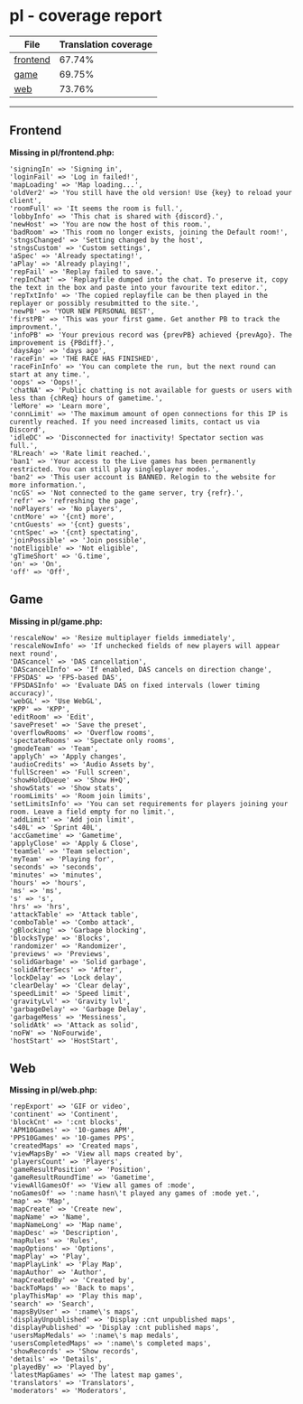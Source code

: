 <link rel="stylesheet" href="style.css">

# pl - coverage report

<table>
<thead>
    <tr>
        <th>File</th>
        <th colspan="2">Translation coverage</th>
    </tr>
</thead>
<tbody>
    <tr><td><a href="#">frontend</a></td><td>67.74%</td><td>
        <div class="pb">
            <span class="pb-fill" style="width: 67.74%;"></span>
        </div>
    </td></tr>
    <tr><td><a href="#">game</a></td><td>69.75%</td><td>
        <div class="pb">
            <span class="pb-fill" style="width: 69.75%;"></span>
        </div>
    </td></tr>
    <tr><td><a href="#">web</a></td><td>73.76%</td><td>
        <div class="pb">
            <span class="pb-fill" style="width: 73.76%;"></span>
        </div>
    </td></tr>
</tbody></table>

-----------------------

## Frontend

**Missing in pl/frontend.php:**

```
'signingIn' => 'Signing in',
'loginFail' => 'Log in failed!',
'mapLoading' => 'Map loading...',
'oldVer2' => 'You still have the old version! Use {key} to reload your client',
'roomFull' => 'It seems the room is full.',
'lobbyInfo' => 'This chat is shared with {discord}.',
'newHost' => 'You are now the host of this room.',
'badRoom' => 'This room no longer exists, joining the Default room!',
'stngsChanged' => 'Setting changed by the host',
'stngsCustom' => 'Custom settings',
'aSpec' => 'Already spectating!',
'aPlay' => 'Already playing!',
'repFail' => 'Replay failed to save.',
'repInChat' => 'Replayfile dumped into the chat. To preserve it, copy the text in the box and paste into your favourite text editor.',
'repTxtInfo' => 'The copied replayfile can be then played in the replayer or possibly resubmitted to the site.',
'newPB' => 'YOUR NEW PERSONAL BEST',
'firstPB' => 'This was your first game. Get another PB to track the improvment.',
'infoPB' => 'Your previous record was {prevPB} achieved {prevAgo}. The improvement is {PBdiff}.',
'daysAgo' => 'days ago',
'raceFin' => 'THE RACE HAS FINISHED',
'raceFinInfo' => 'You can complete the run, but the next round can start at any time.',
'oops' => 'Oops!',
'chatNA' => 'Public chatting is not available for guests or users with less than {chReq} hours of gametime.',
'leMore' => 'Learn more',
'connLimit' => 'The maximum amount of open connections for this IP is curently reached. If you need increased limits, contact us via Discord',
'idleDC' => 'Disconnected for inactivity! Spectator section was full.',
'RLreach' => 'Rate limit reached.',
'ban1' => 'Your access to the Live games has been permanently restricted. You can still play singleplayer modes.',
'ban2' => 'This user account is BANNED. Relogin to the website for more information.',
'ncGS' => 'Not connected to the game server, try {refr}.',
'refr' => 'refreshing the page',
'noPlayers' => 'No players',
'cntMore' => '{cnt} more',
'cntGuests' => '{cnt} guests',
'cntSpec' => '{cnt} spectating',
'joinPossible' => 'Join possible',
'notEligible' => 'Not eligible',
'gTimeShort' => 'G.time',
'on' => 'On',
'off' => 'Off',
```

## Game

**Missing in pl/game.php:**

```
'rescaleNow' => 'Resize multiplayer fields immediately',
'rescaleNowInfo' => 'If unchecked fields of new players will appear next round',
'DAScancel' => 'DAS cancellation',
'DAScancelInfo' => 'If enabled, DAS cancels on direction change',
'FPSDAS' => 'FPS-based DAS',
'FPSDASInfo' => 'Evaluate DAS on fixed intervals (lower timing accuracy)',
'webGL' => 'Use WebGL',
'KPP' => 'KPP',
'editRoom' => 'Edit',
'savePreset' => 'Save the preset',
'overflowRooms' => 'Overflow rooms',
'spectateRooms' => 'Spectate only rooms',
'gmodeTeam' => 'Team',
'applyCh' => 'Apply changes',
'audioCredits' => 'Audio Assets by',
'fullScreen' => 'Full screen',
'showHoldQueue' => 'Show H+Q',
'showStats' => 'Show stats',
'roomLimits' => 'Room join limits',
'setLimitsInfo' => 'You can set requirements for players joining your room. Leave a field empty for no limit.',
'addLimit' => 'Add join limit',
's40L' => 'Sprint 40L',
'accGametime' => 'Gametime',
'applyClose' => 'Apply & Close',
'teamSel' => 'Team selection',
'myTeam' => 'Playing for',
'seconds' => 'seconds',
'minutes' => 'minutes',
'hours' => 'hours',
'ms' => 'ms',
's' => 's',
'hrs' => 'hrs',
'attackTable' => 'Attack table',
'comboTable' => 'Combo attack',
'gBlocking' => 'Garbage blocking',
'blocksType' => 'Blocks',
'randomizer' => 'Randomizer',
'previews' => 'Previews',
'solidGarbage' => 'Solid garbage',
'solidAfterSecs' => 'After',
'lockDelay' => 'Lock delay',
'clearDelay' => 'Clear delay',
'speedLimit' => 'Speed limit',
'gravityLvl' => 'Gravity lvl',
'garbageDelay' => 'Garbage Delay',
'garbageMess' => 'Messiness',
'solidAtk' => 'Attack as solid',
'noFW' => 'NoFourwide',
'hostStart' => 'HostStart',
```

## Web

**Missing in pl/web.php:**

```
'repExport' => 'GIF or video',
'continent' => 'Continent',
'blockCnt' => ':cnt blocks',
'APM10Games' => '10-games APM',
'PPS10Games' => '10-games PPS',
'createdMaps' => 'Created maps',
'viewMapsBy' => 'View all maps created by',
'playersCount' => 'Players',
'gameResultPosition' => 'Position',
'gameResultRoundTime' => 'Gametime',
'viewAllGamesOf' => 'View all games of :mode',
'noGamesOf' => ':name hasn\'t played any games of :mode yet.',
'map' => 'Map',
'mapCreate' => 'Create new',
'mapName' => 'Name',
'mapNameLong' => 'Map name',
'mapDesc' => 'Description',
'mapRules' => 'Rules',
'mapOptions' => 'Options',
'mapPlay' => 'Play',
'mapPlayLink' => 'Play Map',
'mapAuthor' => 'Author',
'mapCreatedBy' => 'Created by',
'backToMaps' => 'Back to maps',
'playThisMap' => 'Play this map',
'search' => 'Search',
'mapsByUser' => ':name\'s maps',
'displayUnpublished' => 'Display :cnt unpublished maps',
'displayPublished' => 'Display :cnt published maps',
'usersMapMedals' => ':name\'s map medals',
'usersCompletedMaps' => ':name\'s completed maps',
'showRecords' => 'Show records',
'details' => 'Details',
'playedBy' => 'Played by',
'latestMapGames' => 'The latest map games',
'translators' => 'Translators',
'moderators' => 'Moderators',
```

